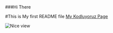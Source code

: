 ###Hi There

#This is My first README file
[My Kodluyoruz Page](https://github.com/trouqle/kodluyoruzilkrepo.git)

![Nice view](https://images.unsplash.com/photo-1707156215707-28f20d316b2e?q=80&w=1372&auto=format&fit=crop&ixlib=rb-4.0.3&ixid=M3wxMjA3fDB8MHxwaG90by1wYWdlfHx8fGVufDB8fHx8fA%3D%3D)